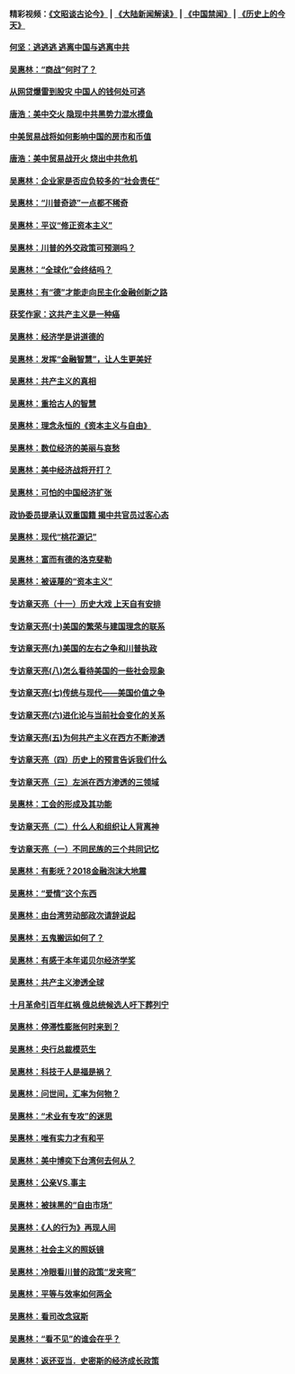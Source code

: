 #### 精彩视频：[《文昭谈古论今》](https://github.com/gfw-breaker/wenzhao/blob/master/README.md?t=11290331) | [《大陆新闻解读》](https://github.com/gfw-breaker/ntdtv-comedy/blob/master/README.md?t=11290331) | [《中国禁闻》](https://github.com/gfw-breaker/ntdtv-news/blob/master/README.md?t=11290331) | [《历史上的今天》](https://github.com/gfw-breaker/today-in-history/blob/master/README.md?t=11290331) 

#### [何坚：逃逃逃 逃离中国与逃离中共](../pages/nsc423/n10592891.md?t=11290331) 

#### [吴惠林：“商战”何时了？](../pages/nsc423/n10573558.md?t=11290331) 

#### [从网贷爆雷到股灾 中国人的钱何处可逃](../pages/nsc423/n10572800.md?t=11290331) 

#### [唐浩：美中交火 隐现中共黑势力混水摸鱼](../pages/nsc423/n10544040.md?t=11290331) 

#### [中美贸易战将如何影响中国的房市和币值](../pages/nsc423/n10543697.md?t=11290331) 

#### [唐浩：美中贸易战开火 烧出中共危机](../pages/nsc423/n10540126.md?t=11290331) 

#### [吴惠林：企业家是否应负较多的“社会责任”](../pages/nsc423/n10535022.md?t=11290331) 

#### [吴惠林：“川普奇迹”一点都不稀奇](../pages/nsc423/n10512808.md?t=11290331) 

#### [吴惠林：平议“修正资本主义”](../pages/nsc423/n10495724.md?t=11290331) 

#### [吴惠林：川普的外交政策可预测吗？](../pages/nsc423/n10462387.md?t=11290331) 

#### [吴惠林：“全球化”会终结吗？](../pages/nsc423/n10452838.md?t=11290331) 

#### [吴惠林：有“德”才能走向民主化金融创新之路](../pages/nsc423/n10432292.md?t=11290331) 

#### [获奖作家：这共产主义是一种癌](../pages/nsc423/n10431541.md?t=11290331) 

#### [吴惠林：经济学是讲道德的](../pages/nsc423/n10398014.md?t=11290331) 

#### [吴惠林：发挥“金融智慧”，让人生更美好](../pages/nsc423/n10375019.md?t=11290331) 

#### [吴惠林：共产主义的真相](../pages/nsc423/n10351394.md?t=11290331) 

#### [吴惠林：重拾古人的智慧](../pages/nsc423/n10337691.md?t=11290331) 

#### [吴惠林：理念永恒的《资本主义与自由》](../pages/nsc423/n10316274.md?t=11290331) 

#### [吴惠林：数位经济的美丽与哀愁](../pages/nsc423/n10292946.md?t=11290331) 

#### [吴惠林：美中经济战将开打？](../pages/nsc423/n10258825.md?t=11290331) 

#### [吴惠林：可怕的中国经济扩张](../pages/nsc423/n10219147.md?t=11290331) 

#### [政协委员提承认双重国籍 揭中共官员过客心态](../pages/nsc423/n10208809.md?t=11290331) 

#### [吴惠林：现代“桃花源记”](../pages/nsc423/n10185234.md?t=11290331) 

#### [吴惠林：富而有德的洛克斐勒](../pages/nsc423/n10142264.md?t=11290331) 

#### [吴惠林：被诬蔑的“资本主义”](../pages/nsc423/n10124816.md?t=11290331) 

#### [专访章天亮（十一）历史大戏 上天自有安排](../pages/nsc423/n10094905.md?t=11290331) 

#### [专访章天亮(十)美国的繁荣与建国理念的联系](../pages/nsc423/n10094899.md?t=11290331) 

#### [专访章天亮(九)美国的左右之争和川普执政](../pages/nsc423/n10094889.md?t=11290331) 

#### [专访章天亮(八)怎么看待美国的一些社会现象](../pages/nsc423/n10094857.md?t=11290331) 

#### [专访章天亮(七)传统与现代——美国价值之争](../pages/nsc423/n10093140.md?t=11290331) 

#### [专访章天亮(六)进化论与当前社会变化的关系](../pages/nsc423/n10092036.md?t=11290331) 

#### [专访章天亮(五)为何共产主义在西方不断渗透](../pages/nsc423/n10083620.md?t=11290331) 

#### [专访章天亮（四）历史上的预言告诉我们什么](../pages/nsc423/n10083606.md?t=11290331) 

#### [专访章天亮（三）左派在西方渗透的三领域](../pages/nsc423/n10081115.md?t=11290331) 

#### [吴惠林：工会的形成及其功能](../pages/nsc423/n10080633.md?t=11290331) 

#### [专访章天亮（二）什么人和组织让人背离神](../pages/nsc423/n10076637.md?t=11290331) 

#### [专访章天亮（一）不同民族的三个共同记忆](../pages/nsc423/n10074188.md?t=11290331) 

#### [吴惠林：有影呒？2018金融泡沫大地震](../pages/nsc423/n10040534.md?t=11290331) 

#### [吴惠林：“爱情”这个东西](../pages/nsc423/n10019423.md?t=11290331) 

#### [吴惠林：由台湾劳动部政次请辞说起](../pages/nsc423/n9979679.md?t=11290331) 

#### [吴惠林：五鬼搬运如何了？](../pages/nsc423/n9925338.md?t=11290331) 

#### [吴惠林：有感于本年诺贝尔经济学奖](../pages/nsc423/n9871883.md?t=11290331) 

#### [吴惠林：共产主义渗透全球](../pages/nsc423/n9812748.md?t=11290331) 

#### [十月革命引百年红祸 俄总统候选人吁下葬列宁](../pages/nsc423/n9810182.md?t=11290331) 

#### [吴惠林：停滞性膨胀何时来到？](../pages/nsc423/n9764136.md?t=11290331) 

#### [吴惠林：央行总裁模范生](../pages/nsc423/n9728134.md?t=11290331) 

#### [吴惠林：科技于人是福是祸？](../pages/nsc423/n9672982.md?t=11290331) 

#### [吴惠林：问世间，汇率为何物？](../pages/nsc423/n9621788.md?t=11290331) 

#### [吴惠林：“术业有专攻”的迷思](../pages/nsc423/n9580363.md?t=11290331) 

#### [吴惠林：唯有实力才有和平](../pages/nsc423/n9529599.md?t=11290331) 

#### [吴惠林：美中博奕下台湾何去何从？](../pages/nsc423/n9483598.md?t=11290331) 

#### [吴惠林：公亲VS.事主](../pages/nsc423/n9425637.md?t=11290331) 

#### [吴惠林：被抹黑的“自由市场”](../pages/nsc423/n9351545.md?t=11290331) 

#### [吴惠林：《人的行为》再现人间](../pages/nsc423/n9296339.md?t=11290331) 

#### [吴惠林：社会主义的照妖镜](../pages/nsc423/n9243460.md?t=11290331) 

#### [吴惠林：冷眼看川普的政策“发夹弯”](../pages/nsc423/n9120684.md?t=11290331) 

#### [吴惠林：平等与效率如何两全](../pages/nsc423/n9075430.md?t=11290331) 

#### [吴惠林：看司改念寇斯](../pages/nsc423/n9024915.md?t=11290331) 

#### [吴惠林：“看不见”的谁会在乎？](../pages/nsc423/n8977488.md?t=11290331) 

#### [吴惠林：返还亚当．史密斯的经济成长政策](../pages/nsc423/n8931896.md?t=11290331) 

